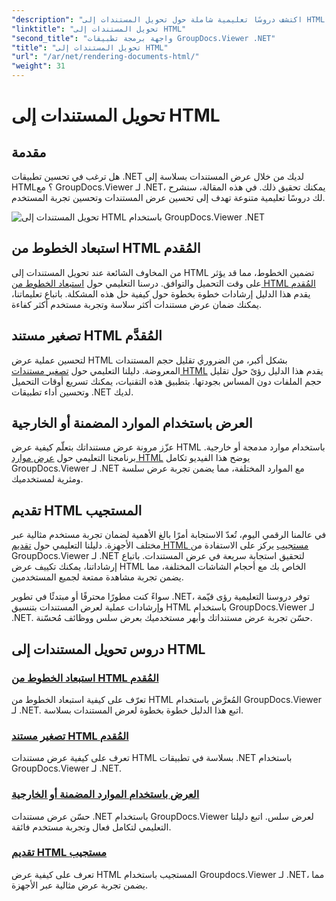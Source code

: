 ```yaml
---
"description": "اكتشف دروسًا تعليمية شاملة حول تحويل المستندات إلى HTML باستخدام GroupDocs.Viewer لـ .NET. تعلّم تقنيات عرض المستندات وتحسين تجربة المستخدم."
"linktitle": "تحويل المستندات إلى HTML"
"second_title": "واجهة برمجة تطبيقات GroupDocs.Viewer .NET"
"title": "تحويل المستندات إلى HTML"
"url": "/ar/net/rendering-documents-html/"
"weight": 31
---
```


# تحويل المستندات إلى HTML


## مقدمة

هل ترغب في تحسين تطبيقات .NET لديك من خلال عرض المستندات بسلاسة إلى HTML؟ مع GroupDocs.Viewer لـ .NET، يمكنك تحقيق ذلك. في هذه المقالة، سنشرح لك دروسًا تعليمية متنوعة تهدف إلى تحسين عرض المستندات وتحسين تجربة المستخدم.

![تحويل المستندات إلى HTML باستخدام GroupDocs.Viewer .NET](/viewer/rendering-documents-html/image.png)

## استبعاد الخطوط من HTML المُقدم
من المخاوف الشائعة عند تحويل المستندات إلى HTML تضمين الخطوط، مما قد يؤثر على وقت التحميل والتوافق. درسنا التعليمي حول [استبعاد الخطوط من HTML المُقدم](./exclude-fonts-html/) يقدم هذا الدليل إرشادات خطوة بخطوة حول كيفية حل هذه المشكلة. باتباع تعليماتنا، يمكنك ضمان عرض مستندات أكثر سلاسة وتجربة مستخدم أكثر كفاءة. 

## تصغير مستند HTML المُقدَّم
لتحسين عملية عرض HTML بشكل أكبر، من الضروري تقليل حجم المستندات المعروضة. دليلنا التعليمي حول [تصغير مستندات HTML](./minify-html/) يقدم هذا الدليل رؤىً حول تقليل حجم الملفات دون المساس بجودتها. بتطبيق هذه التقنيات، يمكنك تسريع أوقات التحميل وتحسين أداء تطبيقات .NET لديك.

## العرض باستخدام الموارد المضمنة أو الخارجية
عزّز مرونة عرض مستنداتك بتعلّم كيفية عرض HTML باستخدام موارد مدمجة أو خارجية. برنامجنا التعليمي حول [عرض موارد HTML](./render-html-resources/) يوضح هذا الفيديو تكامل GroupDocs.Viewer لـ .NET مع الموارد المختلفة، مما يضمن تجربة عرض سلسة ومثرية لمستخدميك.

## تقديم HTML المستجيب
في عالمنا الرقمي اليوم، تُعدّ الاستجابة أمرًا بالغ الأهمية لضمان تجربة مستخدم مثالية عبر مختلف الأجهزة. دليلنا التعليمي حول [تقديم HTML مستجيب](./render-responsive-html/) يركز على الاستفادة من GroupDocs.Viewer لـ .NET لتحقيق استجابة سريعة في عرض المستندات. باتباع إرشاداتنا، يمكنك تكييف عرض HTML الخاص بك مع أحجام الشاشات المختلفة، مما يضمن تجربة مشاهدة ممتعة لجميع المستخدمين.

سواءً كنت مطورًا محترفًا أو مبتدئًا في تطوير .NET، توفر دروسنا التعليمية رؤى قيّمة وإرشادات عملية لعرض المستندات بتنسيق HTML باستخدام GroupDocs.Viewer لـ .NET. حسّن تجربة عرض مستنداتك وأبهر مستخدميك بعرض سلس ووظائف مُحسّنة.

## دروس تحويل المستندات إلى HTML
### [استبعاد الخطوط من HTML المُقدم](./exclude-fonts-html/)
تعرّف على كيفية استبعاد الخطوط من HTML المُعرَّض باستخدام GroupDocs.Viewer لـ .NET. اتبع هذا الدليل خطوة بخطوة لعرض المستندات بسلاسة.
### [تصغير مستند HTML المُقدم](./minify-html/)
تعرف على كيفية عرض مستندات HTML بسلاسة في تطبيقات .NET باستخدام GroupDocs.Viewer لـ .NET.
### [العرض باستخدام الموارد المضمنة أو الخارجية](./render-html-resources/)
حسّن عرض مستندات .NET باستخدام GroupDocs.Viewer لعرض سلس. اتبع دليلنا التعليمي لتكامل فعال وتجربة مستخدم فائقة.
### [تقديم HTML مستجيب](./render-responsive-html/)
تعرف على كيفية عرض HTML المستجيب باستخدام Groupdocs.Viewer لـ .NET، مما يضمن تجربة عرض مثالية عبر الأجهزة.